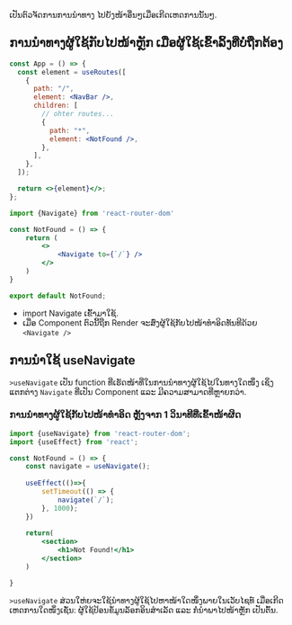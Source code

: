 ເປັນຕົວຈັດການການນຳທາງ ໄປຍັງໜ້າອື່ນໆເມື່ອເກີດເຫດການນັ້ນໆ.
## ການນຳທາງຜູ້ໃຊ້ກັບໄປໜ້າຫຼັກ ເມື່ອຜູ້ໃຊ້ເຂົ້າລິ້ງທີ່ບໍ່ຖືກຕ້ອງ

```jsx
const App = () => {
  const element = useRoutes([
    {
      path: "/",
      element: <NavBar />,
      children: [
        // ohter routes...
        {
          path: "*",
          element: <NotFound />,
        },
      ],
    },
  ]);

  return <>{element}</>;
};
```

```jsx
import {Navigate} from 'react-router-dom'

const NotFound = () => {
	return (
		<>
			<Navigate to={`/`} />
		</>
	)
}

export default NotFound;
```
- import Navigate ເຂົ້າມາໃຊ້.
- ເມື່ອ Component ຕົວນີ້ຖືກ Render ຈະສົ່ງຜູ້ໃຊ້ກັບໄປໜ້າທຳອິດທັນທີດ້ວຍ `<Navigate />`
## ການນຳໃຊ້ useNavigate
`>useNavigate` ເປັນ function ທີ່ເຮັດໜ້າທີ່ໃນການນຳທາງຜູ້ໃຊ້ໄປໃນທາງໃດໜຶ່ງ ເຊິ່ງແຕກຕ່າງ `Navigate` ທີ່ເປັນ Component ແລະ ມີຄວາມສາມາດທີ່ຫຼາຍກວ່າ.

### ການນຳທາງຜູ້ໃຊ້ກັບໄປໜ້າທຳອິດ ຫຼັງຈາກ 1 ວິນາທີທີ່ເຂົ້າໜ້າຜິດ

```jsx
import {useNavigate} from 'react-router-dom';
import {useEffect} from 'react';

const NotFound = () => {
	const navigate = useNavigate();
	
	useEffect(()=>{
		setTimeout(() => {
		    navigate(`/`);
	    }, 1000);
	})
	
	return(
		<section>
			<h1>Not Found!</h1>
		</section>
	)

}
```

`>useNavigate` ສ່ວນໃຫ່ຍຈະໃຊ້ນຳທາງຜູ້ໃຊ້ໄປຫາໜ້າໃດໜຶ່ງພາຍໃນເວັບໄຊທ໌ ເມື່ອເກີດເຫດການໃດໜຶ່ງເຊັ່ນ: ຜູ້ໃຊ້ປ້ອນຂໍ້ມູນລັອກອິນສຳເລັດ ແລະ ກໍ່ນຳພາໄປໜ້າຫຼັກ ເປັນຕົ້ນ.